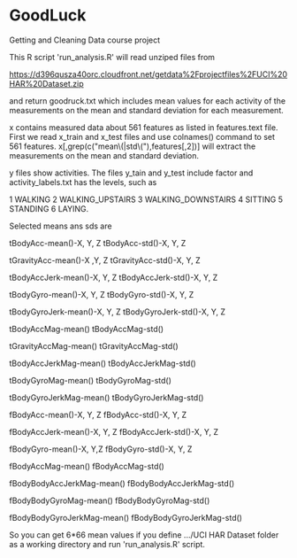 GoodLuck
========

Getting and Cleaning Data course project

  This R script 'run_analysis.R' will read unziped files from

https://d396qusza40orc.cloudfront.net/getdata%2Fprojectfiles%2FUCI%20HAR%20Dataset.zip

and return goodruck.txt which includes mean values for each activity of the measurements on the mean and standard deviation for each measurement.

  x contains measured data about 561 features as listed in features.text file. 
First we read x_train and x_test files and use colnames() command to set 561 features.
x[,grep(c("mean\\(|std\\("),features[,2])] will extract the measurements on the mean and standard deviation.

  y files show activities. The files y_tain and y_test include factor and activity_labels.txt has the levels, such as 
  
1 WALKING
2 WALKING_UPSTAIRS
3 WALKING_DOWNSTAIRS
4 SITTING
5 STANDING
6 LAYING.

  Selected means ans sds are
  
tBodyAcc-mean()-X, Y, Z           tBodyAcc-std()-X, Y, Z 

tGravityAcc-mean()-X ,Y, Z        tGravityAcc-std()-X, Y, Z  

tBodyAccJerk-mean()-X, Y, Z       tBodyAccJerk-std()-X, Y, Z

tBodyGyro-mean()-X, Y, Z          tBodyGyro-std()-X, Y, Z

tBodyGyroJerk-mean()-X, Y, Z      tBodyGyroJerk-std()-X, Y, Z

tBodyAccMag-mean()                tBodyAccMag-std() 

tGravityAccMag-mean()             tGravityAccMag-std()

tBodyAccJerkMag-mean()            tBodyAccJerkMag-std()

tBodyGyroMag-mean()               tBodyGyroMag-std()

tBodyGyroJerkMag-mean()           tBodyGyroJerkMag-std()

fBodyAcc-mean()-X, Y, Z           fBodyAcc-std()-X, Y, Z

fBodyAccJerk-mean()-X, Y, Z       fBodyAccJerk-std()-X, Y, Z

fBodyGyro-mean()-X, Y,Z           fBodyGyro-std()-X, Y, Z

fBodyAccMag-mean()                fBodyAccMag-std()

fBodyBodyAccJerkMag-mean()        fBodyBodyAccJerkMag-std()

fBodyBodyGyroMag-mean()           fBodyBodyGyroMag-std()

fBodyBodyGyroJerkMag-mean()       fBodyBodyGyroJerkMag-std()


  So you can get 6*66 mean values if you define .../UCI HAR Dataset folder as a working directory and run 'run_analysis.R' script.
